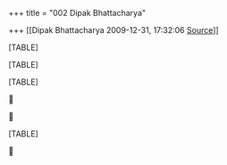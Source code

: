 +++
title = "002 Dipak Bhattacharya"

+++
[[Dipak Bhattacharya	2009-12-31, 17:32:06 [Source](https://groups.google.com/g/bvparishat/c/BSmrrt8hVUQ)]]



[TABLE]

[TABLE]

[TABLE]





[TABLE]



